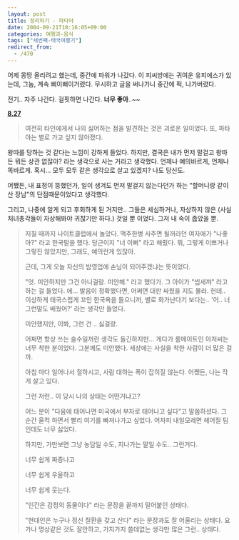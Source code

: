 ```yaml
---
layout: post
title: 정리하기 - 파타야
date: 2004-09-21T10:16:05+09:00
categories: 여행과-음식
tags: ["세번째-태국여행기"]
redirect_from:
  - /470
---
```


어제 몽땅 올리려고 했는데, 중간에 파워가 나갔다. 이 피씨방에는 귀여운 유피에스가 있는데, 그놈, 계속 삐이삐이거렸다. 무시하고 글을 써나가니 중간에 퍽, 나가버렸다.

전기.. 자주 나간다. 걸핏하면 나간다. <strong>너무 좋아</strong>..~~

<u><strong>8.27</strong></u>

> 여전히 타인에게서 나의 싫어하는 점을 발견하는 것은 괴로운 일이었다. 또, 파타야는 별로 가고 싶지 않아졌다.

왕따를 당하는 것 같다는 느낌이 강하게 들었다. 하지만, 결국은 내가 먼저 말걸고 왕따든 뭐든 상관 없잖아? 라는 생각으로 사는 거라고 생각했다. 언제나 예의바르게, 언제나 똑바르게. 혹시... 모두 모두 같은 생각으로 살고 있겠지? 나도 당신도.

어쨌든, 내 표정이 뚱했던가, 일이 생겨도 먼저 말걸지 않는다던가 하는 "할머니랑 같이 산 장남"의 단점때문이었다고 생각했다.

그리고, 나중에 알게 되고 후회하게 된 거지만.. 그들은 세심하거나, 자상하지 않은 (사실 처녀총각들이 자상해봐야 귀찮기만 하다.) 것일 뿐 이었다. 그저 내 속이 좁았을 뿐.

<blockquote dir="ltr" >지칠 때까지 나이트클럽에서 놀았다. 맥주한병 사주면 될꺼라던 여자애가 "나좋아?" 라고 한국말을 했다. 당근이지 "너 이뻐" 라고 해줬다. 뭐, 그렇게 이쁘거나 그렇진 않았지만, 그래도, 예의란게 있잖아.

근데, 그게 오늘 자신의 밤영업에 손님이 되어주겠냐는 뜻이었다.

"엇. 미안하지만 그건 아니걸랑. 미안해." 라고 했다가. 그 아이가 "씹새꺄" 라고 하는 걸 들었다. 에... 발음이 정확했다면, 어쩌면 대판 싸웠을 지도 몰라. 헌데.. 이상하게 태국스럽게 꼬인 한국욕을 들으니까, 별로 화가난다기 보다는.. '어.. 너 그런말도 배웠어?' 라는 생각만 들었다.

미안했지만, 이봐, 그런 건 .. 싫걸랑.

어쩌면 항상 쓰는 술수일꺼란 생각도 들긴하지만... 게다가 룸메이트인 아저씨는 너무 착한 분이었다. 그분께도 미안했다. 세상에는 사실을 착한 사람이 더 많은 걸까.

아침 마다 일어나서 절하시고, 사람 대하는 폭이 잡히질 않는다. 어쨌든, 나는 작게 살고 있다.

그런 저런.. 이 당시 나의 상태는 어떤거냐고?

어느 분이 "다음에 태어나면 미국에서 부자로 태어나고 싶다"고 말씀하셨다. 그 순간 울컥 하면서 빨리 여기를 빠져나가고 싶었다. 어차피 내일모레면 헤어질 팀인데도 너무 싫었다.

하지만, 가만보면 그냥 농담일 수도, 지나가는 말일 수도.. 그런거다.

너무 쉽게 짜증나고

너무 쉽게 우울하고

너무 쉽게 웃는다.

"인간은 감정의 동물이다" 라는 문장을 끝까지 밀어붙인 상태다.

"현대인은 누구나 정신 질환을 갖고 산다" 라는 문장과도 잘 어울리는 상태다. 요가나 명상같은 것도 잘안하고, 가지가지 쓸데없는 생각만 많은 그런.. 상태다.
